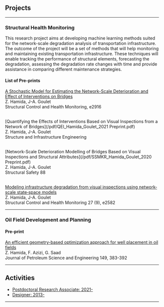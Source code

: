 ## Projects

---

### Structural Health Monitoring

This research project aims at developing machine learning methods suited for the network-scale degradation analysis of transportation infrastructure. The outcome of the project will be a set of methods that will help monitoring and maintaining existing transportation infrastructure. These techniques will enable tracking the performance of structural elements, forecasting the degradation, assessing the degradation rate changes with time and provide assistance in comparing different maintenance strategies.

#### List of Pre-prints

[A Stochastic Model for Estimating the Network-Scale Deterioration and Effect of Interventions on Bridges](/pdf/Hamida_Goulet_NSA_2022.pdf)\
Z. Hamida, J-A. Goulet\
Structural Control and Health Monitoring, e2916

\
[Quantifying the Effects of Interventions Based on Visual Inspections from a Network of Bridges](/pdf/QEI_Hamida_Goulet_2021 Preprint.pdf)\
Z. Hamida, J-A. Goulet\
Structure and Infrastructure Engineering

\
[Network-Scale Deterioration Modelling of Bridges Based on Visual Inspections and Structural Attributes](/pdf/SSMKR_Hamida_Goulet_2020 Preprint.pdf)\
Z. Hamida, J-A. Goulet\
Structural Safety 88

\
[Modeling infrastructure degradation from visual inspections using network‐scale state‐space models](/pdf/Hamida_Goulet_VI_SSM_2020.pdf)\
Z. Hamida, J-A. Goulet\
Structural Control and Health Monitoring 27 (9), e2582

---

### Oil Field Development and Planning

#### Pre-print

[An efficient geometry-based optimization approach for well placement in oil fields](/pdf/WPO_Hamida_et_al_2017.pdf)\
Z. Hamida, F. Azizi, G. Saad\
Journal of Petroleum Science and Engineering 149, 383-392

---

## Activities

- [Postdoctoral Research Associate: 2021-](http://profs.polymtl.ca/jagoulet/Site/Goulet_web_page_ZHAMIDA.html)
- [Designer: 2013-](https://www.behance.net/zachamida)

---
